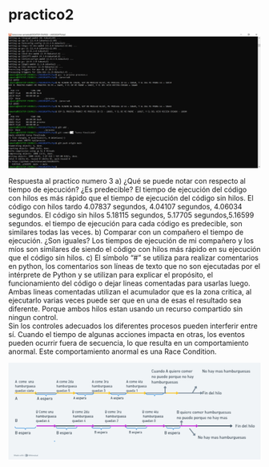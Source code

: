 # practico2
<img src="./tp2/AOS2024tp2.jpg"/>

Respuesta al practico numero 3
a) ¿Qué se puede notar con respecto al tiempo de ejecución? ¿Es predecible? 
El tiempo de ejecución del código con hilos es más rápido que el tiempo de ejecución del código sin hilos. El código con hilos tardo 4.07837 segundos, 4.04107 segundos, 4.06034 segundos. El código sin hilos 5.18115 segundos, 5.17705 segundos,5.16599 segundos. el tiempo de ejecución para cada código es predecible, son similares todas las veces.
 b) Comparar con un compañero el tiempo de ejecución. ¿Son iguales? 
Los tiempos de ejecución de mi compañero y los míos son similares de siendo el código con hilos más rápido en su ejecución que el código sin hilos. 
c) El símbolo “#” se utiliza para realizar comentarios en python, los comentarios son líneas de texto que no son ejecutadas por el intérprete de Python y se utilizan para explicar el propósito, el funcionamiento del código o dejar lineas comentadas para usarlas luego. 
Ambas lineas comentadas utilizan el acumulador que es la zona critica, al ejecutarlo varias veces puede ser que en una de esas el resultado sea diferente. Porque ambos hilos estan usando un recurso compartido sin ningun control.  
Sin los controles adecuados los diferentes procesos pueden interferir entre sí. Cuando el tiempo de algunas acciones impacta en otras, los eventos pueden ocurrir fuera de secuencia, lo que resulta en un comportamiento anormal. Este comportamiento anormal es una Race Condition.

<img src="./tp3/Procesos_hamburguesa.png"/>



